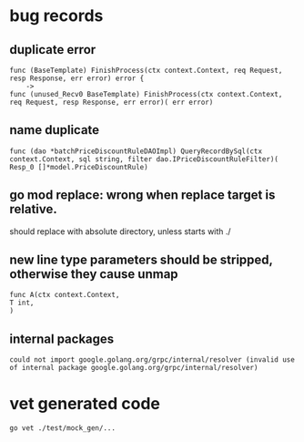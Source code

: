 # bug records
## 
## duplicate error
```
func (BaseTemplate) FinishProcess(ctx context.Context, req Request, resp Response, err error) error {
    ->
func (unused_Recv0 BaseTemplate) FinishProcess(ctx context.Context, req Request, resp Response, err error)( err error)
```

## name duplicate 
```
func (dao *batchPriceDiscountRuleDAOImpl) QueryRecordBySql(ctx context.Context, sql string, filter dao.IPriceDiscountRuleFilter)( Resp_0 []*model.PriceDiscountRule)
```

## go mod replace: wrong when replace target is relative.
should replace with absolute directory, unless starts with ./

## new line type parameters should be stripped, otherwise they cause unmap
```
func A(ctx context.Context,
T int,
)
```

## internal packages
```
could not import google.golang.org/grpc/internal/resolver (invalid use of internal package google.golang.org/grpc/internal/resolver)
```

# vet generated code
```bash
go vet ./test/mock_gen/...
```